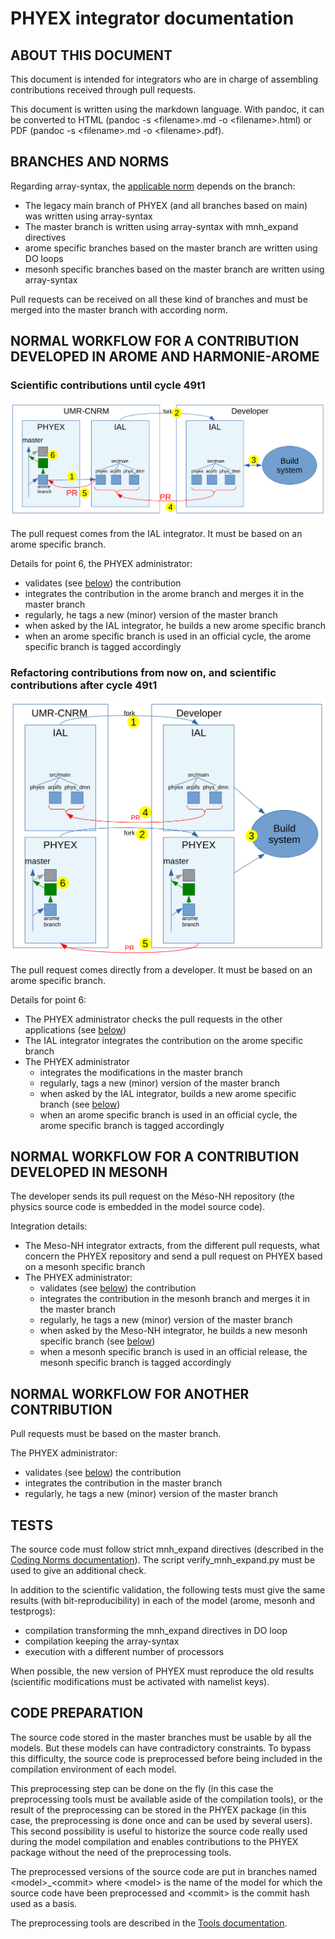 # PHYEX integrator documentation

## ABOUT THIS DOCUMENT

This document is intended for integrators who are in charge of assembling contributions received through pull requests.

This document is written using the markdown language. With pandoc, it can be converted to HTML (pandoc -s \<filename\>.md -o \<filename\>.html) or PDF (pandoc -s \<filename\>.md -o \<filename\>.pdf).

## BRANCHES AND NORMS

Regarding array-syntax, the [applicable norm](./CodingNorms.md) depends on the branch:

  - The legacy main branch of PHYEX (and all branches based on main) was written using array-syntax
  - The master branch is written using array-syntax with mnh\_expand directives
  - arome specific branches based on the master branch are written using DO loops
  - mesonh specific branches based on the master branch are written using array-syntax

Pull requests can be received on all these kind of branches and must be merged into the master branch with according norm.

## NORMAL WORKFLOW FOR A CONTRIBUTION DEVELOPED IN AROME AND HARMONIE-AROME

### Scientific contributions until cycle 49t1

![](./AROMEworkflow1.svg)

The pull request comes from the IAL integrator. It must be based on an arome specific branch.

Details for point 6, the PHYEX administrator:
  - validates (see [below](#tests)) the contribution
  - integrates the contribution in the arome branch and merges it in the master branch
  - regularly, he tags a new (minor) version of the master branch
  - when asked by the IAL integrator, he builds a new arome specific branch
  - when an arome specific branch is used in an official cycle, the arome specific branch is tagged accordingly

### Refactoring contributions from now on, and scientific contributions after cycle 49t1

![](./AROMEworkflow2.svg)

The pull request comes directly from a developer. It must be based on an arome specific branch.

Details for point 6:
  - The PHYEX administrator checks the pull requests in the other applications (see [below](#tests))
  - The IAL integrator integrates the contribution on the arome specific branch
  - The PHYEX administrator
    - integrates the modifications in the master branch
    - regularly, tags a new (minor) version of the master branch
    - when asked by the IAL integrator, builds a new arome specific branch (see [below](#code-preparation))
    - when an arome specific branch is used in an official cycle, the arome specific branch is tagged accordingly

## NORMAL WORKFLOW FOR A CONTRIBUTION DEVELOPED IN MESONH

The developer sends its pull request on the Méso-NH repository (the physics source code is embedded in the model source code).

Integration details:
  - The Meso-NH integrator extracts, from the different pull requests, what concern the PHYEX repository and send a pull request on PHYEX based on a mesonh specific branch
  - The PHYEX administrator:
    - validates (see [below](#tests)) the contribution
    - integrates the contribution in the mesonh branch and merges it in the master branch
    - regularly, he tags a new (minor) version of the master branch
    - when asked by the Meso-NH integrator, he builds a new mesonh specific branch (see [below](#code-preparation))
    - when a mesonh specific branch is used in an official release, the mesonh specific branch is tagged accordingly

## NORMAL WORKFLOW FOR ANOTHER CONTRIBUTION

Pull requests must be based on the master branch.

The PHYEX administrator:
  - validates (see [below](#tests)) the contribution
  - integrates the contribution in the master branch
  - regularly, he tags a new (minor) version of the master branch

## TESTS

The source code must follow strict mnh\_expand directives (described in the [Coding Norms documentation](./CodingNorms.md)). The script verify\_mnh\_expand.py must be used to give an additional check.

In addition to the scientific validation, the following tests must give the same results (with bit-reproducibility) in each of the model (arome, mesonh and testprogs):

  - compilation transforming the mnh\_expand directives in DO loop
  - compilation keeping the array-syntax
  - execution with a different number of processors

When possible, the new version of PHYEX must reproduce the old results (scientific modifications must be activated with namelist keys).

## CODE PREPARATION

The source code stored in the master branches must be usable by all the models. But these models can have contradictory constraints. To bypass this difficulty, the source code is preprocessed before being included in the compilation environment of each model.

This preprocessing step can be done on the fly (in this case the preprocessing tools must be available aside of the compilation tools), or the result of the preprocessing can be stored in the PHYEX package (in this case, the preprocessing is done once and can be used by several users).
This second possibility is useful to historize the source code really used during the model compilation and enables contributions to the PHYEX package without the need of the preprocessing tools.

The preprocessed versions of the source code are put in branches named \<model\>\_\<commit\> where \<model\> is the name of the model for which the source code have been preprocessed and \<commit\> is the commit hash used as a basis.

The preprocessing tools are described in the [Tools documentation](./Tools.md).

